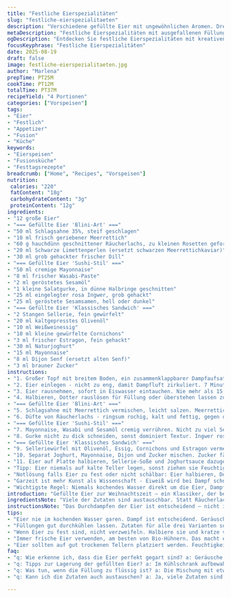 ```yaml
---
title: "Festliche Eierspezialitäten"
slug: "festliche-eierspezialitaeten"
description: "Verschiedene gefüllte Eier mit ungewöhnlichen Aromen. Drei Varianten: Blini-artig mit Räucherlachs und Meerrettich, Sushi-Stil mit Wasabi, Gurke und Sesam, und klassisch französisch mit Sellerie, Estragon und Joghurtsauce. Dampfgaren statt Kochen, Eischale leicht entfernen dank Kältebad. Anpassungen der Garzeiten für gewünschte Konsistenz. Zutaten teilweise verändert: Statt Forellenkaviar schwarze Limettenperlen, Senf durch Dijon ersetzt. Fokus auf individuelle Geschmacksbausteine und variabler Kombination beim Servieren. Techniktipps zu Gargrad, Textur und Ausschmelzen der Füllungen inklusive."
metaDescription: "Festliche Eierspezialitäten mit ausgefallenen Füllungen. Perfekt für die Weihnachtszeit und garantiert ein Genuss für jeden Gaumen."
ogDescription: "Entdecken Sie festliche Eierspezialitäten mit kreativen Füllungen - ideal für einen unvergesslichen Abend an den Feiertagen."
focusKeyphrase: "Festliche Eierspezialitäten"
date: 2025-08-19
draft: false
image: festliche-eierspezialitaeten.jpg
author: "Marlena"
prepTime: PT25M
cookTime: PT12M
totalTime: PT37M
recipeYield: "4 Portionen"
categories: ["Vorspeisen"]
tags:
- "Eier"
- "Festlich"
- "Appetizer"
- "Fusion"
- "Küche"
keywords:
- "Eierspeisen"
- "Fusionsküche"
- "Festtagsrezepte"
breadcrumb: ["Home", "Recipes", "Vorspeisen"]
nutrition: 
 calories: "220"
 fatContent: "18g"
 carbohydrateContent: "3g"
 proteinContent: "12g"
ingredients:
- "12 große Eier"
- "=== Gefüllte Eier 'Blini-Art' ==="
- "50 ml Schlagsahne 35%, steif geschlagen"
- "10 ml frisch geriebener Meerrettich"
- "60 g hauchdünn geschnittener Räucherlachs, zu kleinen Rosetten geformt"
- "20 ml Schwarze Limettenperlen (ersetzt schwarzen Meerrettichkaviar)"
- "30 ml grob gehackter frischer Dill"
- "=== Gefüllte Eier 'Sushi-Stil' ==="
- "50 ml cremige Mayonnaise"
- "8 ml frischer Wasabi-Paste"
- "2 ml geröstetes Sesamöl"
- "1 kleine Salatgurke, in dünne Halbringe geschnitten"
- "25 ml eingelegter rosa Ingwer, grob gehackt"
- "25 ml geröstete Sesamsamen, hell oder dunkel"
- "=== Gefüllte Eier 'Klassisches Sandwich' ==="
- "2 Stangen Sellerie, fein gewürfelt"
- "20 ml kaltgepresstes Olivenöl"
- "10 ml Weißweinessig"
- "10 ml kleine gewürfelte Cornichons"
- "3 ml frischer Estragon, fein gehackt"
- "30 ml Naturjoghurt"
- "15 ml Mayonnaise"
- "8 ml Dijon Senf (ersetzt alten Senf)"
- "3 ml brauner Zucker"
instructions:
- "1. Großer Topf mit breitem Boden, ein zusammenklappbarer Dampfaufsatz (Marguerite) auf den Boden gelegt. Wasser einfüllen, bis zur Unterkante des Einsatzes. Zugedeckt zum Sieden bringen. Nicht zu stark blubbern, sonst reissen Eier."
- "2. Eier einlegen - nicht zu eng, damit Dampfluft zirkuliert. 7 Minuten für wachsweiches Ei, 9 Minuten für mittelhart mit noch leicht feuchtem Dotter, 12 Minuten für klassisches hartgekocht. Wichtiger als Zeit: Beim Kochen dampfgeräusche beobachten, Wasserstand prüfen, immer Wasser auffüllen bei Bedarf. Kochzeiten plus/minus 1 Minute nach Anpassung an Herdphänomene."
- "3. Eier rausnehmen, sofort in Eiswasser eintauchen. Nie mehr als 15 Minuten, sonst Eiweiß zu fest und löst sich schlecht. Kühle sorgt für leichteres Schälen ohne Membranrisse. Nach Abkühlen vorsichtig schälen - dünne Schale, nicht zu fest quetschen."
- "4. Halbieren, Dotter rauslösen für Füllung oder überstehen lassen zum dekorativen Anrichten. Eierplattform oder Teller vorbereiten, damit garnieren vor dem Servieren einfach wird."
- "=== Gefüllte Eier 'Blini-Art' ==="
- "5. Schlagsahne mit Meerrettich vermischen, leicht salzen. Meerrettich frisch reiben oder aus dem Glas, dosiert je nach Schärfewunsch. Zu flüssig? Wenig Frischkäse zum Binden nehmen. Armeefähig: Vorher abschmecken, denn Räucherlachs bringt Süße und Salz mit."
- "6. Düfte von Räucherlachs - ringsum rochig, kalt und fettig, gegen die Frische des Meerrettichs. Limettenperlen setzen unerwartete Akzente, wie kleine Spritzer. Dill hacken grob, nicht zu fein, Textur und Frische behalten. Gäste bitten, selbst Portion zu kombinieren - macht Spaß und individuelle Vorlieben kommen raus."
- "=== Gefüllte Eier 'Sushi-Stil' ==="
- "7. Mayonnaise, Wasabi und Sesamöl cremig verrühren. Nicht zu viel Sesamöl, sonst überdeckt Wasabi. Leichtes Salz, aber vorsichtig, da Mayonnaise oft schon salzig ist. Mit Gurkenscheiben und Ingwer auf Platte legen, Sesamsamen zum Bestreuen separat bereitstellen, nicht zu früh streuen. Sesam bleibt länger knackig."
- "8. Gurke nicht zu dick schneiden, sonst dominiert Textur. Ingwer rosa, sauer-süß, bildet Kontrapunkt zu cremiger Schote Wasabi. Weniger scharf als reiner Wasabi, braucht Zeit für Mundgefühl. Gäste mögen selbst zusammenstellen, Salzstreuer dazu stellen."
- "=== Gefüllte Eier 'Klassisches Sandwich' ==="
- "9. Selleriewürfel mit Olivenöl, Essig, Cornichons und Estragon vermengen. Estragon frisch, nie getrocknet - bringt Anisnoten. Salzen und pfeffern großzügig, sonst langweilig. Ist Basis für Frische und Biss."
- "10. Separat Joghurt, Mayonnaise, Dijon und Zucker mischen. Zucker fängt Essignoten ab. Cremige Sauce passt nicht nur zum Ei, sondern verbindet Textur und Aromen. Richtige Balance vermeiden Übersüßen oder Überwürzen."
- "11. Eier auf Platte halbieren, Sellerie-Soße und Joghurtsauce dazugeben, Gäste selbst füllen lassen. So bleibt alles knackig und frisch. Alternative: Reste in Schüssel als Salat servieren, funktioniert auch super."
- "Tipp: Eier niemals auf kalte Teller legen, sonst ziehen sie Feuchtigkeit an, werden matschig. Gut abgetrocknete Platten, ideal bei Zimmerwärme verwenden."
- "Notlösung falls Eier zu fest oder nicht schälbar: Eier halbieren, Dotter vorsichtig auskratzen und kurz mit Butter in Pfanne anrösten, ergibt feinen Geschmack und neue Textur. Reste verarbeiten zu Omelette, um nichts zu verschwenden."
- "Garzeit ist mehr Kunst als Wissenschaft - Eiweiß wird bei Dampf schnell fest, Dotter zeigt Farbe und Textur. Tropfen an Dotter verraten Frische, sprödes Eiweiß weist auf zu langes Kochen hin."
- "Wichtigste Regel: Niemals kochendes Wasser direkt um die Eier, Dampf ist milder und macht gleichmäßiger gar, weniger Risse – hab ich oft probiert, sonst Zerfall fast sicher."
introduction: "Gefüllte Eier zur Weihnachtszeit – ein Klassiker, der bei mir nie langweilig wird. Drei Variationen mit französischer Finesse, japanischem Flair und typischem Sandwich-Charme. Immer mit Dampf gegart, weil das Ei so zarter bleibt, und dezente Abwandlungen bei den Zutaten, um dem üblichen Trott zu entkommen. Eiskalte Bäder nach der Garzeit sind Pflicht, sonst wird das Schälen zur Tortur. Frische Kräuter, säuerliche Akzente und feine Texturen geben den Ton an. In der Küche zählt für mich nicht die strikte Zeit, sondern das Hören auf Geräusche, das Fühlen der Schale und das Beobachten der Dotterfarbe. Jedes Ei hat seine Persönlichkeit, und mit diesem Set will ich die Gäste was zum Entdecken geben – Geschmack, Haptik, Duft."
ingredientsNote: "Viele der Zutaten sind austauschbar. Statt Räucherlachs passt auch gebeizter Chermoula-Lachs oder geräucherter Forellenfilet. Schwarze Limettenperlen habe ich statt Kaviar verwendet, weil die Textur schöner knackt und der Geschmack spannender ist. Für Wasabi kann scharfer Meerrettich oder Senf-Kren-Mix genommen werden, besonders wenn man keinen frischen Wasabi findet. Statt Sushi-Gurke tut auch ein knackiger Kohlrabi gute Dienste, für mehr Biss und Süße. Dijon-Senf bringt die richtige Säure ins klassische Sandwich, wobei jeder hausgemachte Senf von Vorteil ist. Joghurt statt Crème fraîche senkt die Schwere und sorgt für Frische. Wer vegane Varianten sucht, ersetzt Mayo durch vegane Alternativen, Sahne durch Kokoscreme. Sellerie kann durch Fenchel ersetzt werden, für einen milderen Anklang. Wichtig: Immer frische Eier verwenden, am besten Bio, für Geschmack und Haltbarkeit."
instructionsNote: "Das Durchdampfen der Eier ist entscheidend – nicht in Wasser kochen, sonst platzt die Schale oder das Ei wird ungleichmäßig fest. Auf Geräusche achten: Kein wildes Blubbern, eher leises Zischen und Dampf. Wasserstand regelmäßig prüfen, sonst ruhen Eier in Hitze, was trocknet. Das Eisbad stoppt den Garprozess sofort und schützt vor Nachgaren. Schalen vorsichtig entfernen, Finger nicht zu fest drücken, sonst zerbricht das Eiweiß Innen – ich nutze oft einen kleinen Löffel, um aufzuschaben. Die Zubereitung der Füllungen vorab planen: Mayonnaise-Mischungen gut durchkühlen, Dill und Estragon frisch schneiden, nicht zu fein. Kräuter benötigen Luftkontakt, sonst werden sie labbrig. Die Gäste einbeziehen beim Zusammenstellen macht nicht nur Laune, sondern verhindert, dass Reste bleiben. Die Texturen sollten kontrastreich bleiben: cremig, knackig, scharf und säuerlich zugleich. Es lohnt sich, die Mengen zehn Minuten vor dem Servieren fertigzustellen, um Aromen zu vereinen und Kühlschrankaromen zu vermeiden."
tips:
- "Eier nie im kochenden Wasser garen. Dampf ist entscheidend. Geräusche einfach beobachten. Zischen heißt, es wird ernst. Achte zudem auf die Garzeit, aber auch auf die Kühlung nach dem Garen. Eiswasser hilft zum leichteren Schälen."
- "Füllungen gut durchkühlen lassen. Zutaten für alle drei Varianten so frisch wie möglich halten. Vor dem Servieren überlegen: Wie soll die Präsentation aussehen? Selbst die Gäste einbeziehen, bringt Spaß und Vielfalt. Anpassen ist notwendig."
- "Wenn Eier zu fest sind, nicht verzweifeln. Halbiere sie und kratze vorsichtig die Füllung heraus. Ein bisschen Butter in der Pfanne kann Wunder wirken. Es entstehen neue Texturen und Aromen. Reste sind nie verschwendet."
- "Immer frische Eier verwenden, am besten von Bio-Hühnern. Das macht einen Unterschied im Geschmack. Bei den Füllungen gucken: Daißsenk, Korinthen, grüne Kräuter, alles kann einen neuen Schwung bringen. Auf die Balance achten."
- "Eier sollten auf gut trockenen Tellern platziert werden. Feuchtigkeit führt zu matschigen Oberflächen. Sahne und Joghurt brauchen Platz, um ihre besten Aromen zu entfalten. Die richtige Präsentation zählt."
faq:
- "q: Wie erkenne ich, dass die Eier perfekt gegart sind? a: Geräusche hören. Zischen ist gut, blubbern zu viel. Visuelle Hinweise sind wichtig. Eiweiß muss fest sein, Dotter weich je nach Vorliebe."
- "q: Tipps zur Lagerung der gefüllten Eier? a: Im Kühlschrank aufbewahren. Über Nacht ist möglich. Wenn sie lange stehen, besser nicht überladen. Kühl lagern, aber alles sollte zügig verzehrt werden."
- "q: Was tun, wenn die Füllung zu flüssig ist? a: Die Mischung mit etwas Frischkäse binden. Das hilft gegen die flüssigen Strukturen. Immer wieder ausprobieren und anpassen."
- "q: Kann ich die Zutaten auch austauschen? a: Ja, viele Zutaten sind flexibel. Statt Räucherlachs kann man auch Fisch nach Wahl nehmen. Sellerie kann durch Fenchel ersetzt werden. Es gibt viele Alternativen."

---
```

